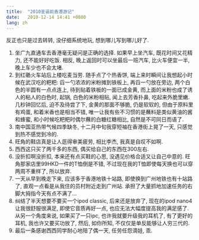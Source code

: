 ```yaml
---
title:  "2010圣诞前香港游记"
date:   2010-12-14 14:41 +0800
lang: zh
---
```


反正也只是过去转转, 没仔细系统地玩, 想到哪儿写到哪儿好了.

1. 坐广九直通车去香港毫无疑问是正确的选择. 如果早上坐汽车, 既花时间又花精力, 还不能好好吃饭. 相反, 晚上返回时可以坐最后一班汽车, 比火车便宜一半, 晚上车少也不会太堵.
1. 到红磡火车站后上楼吃麦当劳. 随手点了个热香饼, 端上来时瞬间让我想起小时候在武汉吃的粑粑: 舀一勺浓浓的米粉摊到铁板上, 再舀一勺放在旁边, 两个白色的半圆有一点点连上, 待到贴着铁板的一面已成金黄, 而上面的米粉也成了诱人的粘人的白色时, 起锅, 白色的米粉相贴, 闻上去芳香扑鼻, 吃起来外脆里嫩. 几秒钟回忆后, 迫不及待尝了下, 金黄的那面不够脆, 仍是软软的, 但由于原料里有鸡蛋, 和着米香也是相当不错, 唯一让我有些不习惯的是蘸料是类似黄油的酱和蜂蜜, 和小时候吃粑粑时偶尔蘸的白糖红糖相比, 自然是不可同日而语了.
1. 南中国亚热带气候四季缺冬, 十二月中旬我穿短袖在香港街上晃了一天, 只感觉到热不感觉到冷的.
1. 旺角的鞋店真是让人逛得审美疲劳, 相比李杰, 我真是自叹不如啊.
1. 西西这只买了两千多的东西, 偶买给自己的东西在300左右.
1. 没折扣啊没折扣, 本来还有点买鞋的心思, 没遇见价格合适又让自己中意的. 旺角那家店里99HKD一件的T恤倒是不错, 不过现在我的T恤即使每天换也可以穿两周不重样了, 所以放弃.
1. 一天从早到晚走下来, 应该多于香港地铁十站路, 即使换到广州地铁也有十站路了, 直观一点看是从我住的员村附近走到广州站. 承担了大量抓地加速任务的右脚大拇指今天有点不满了...
1. 纠结了半天想要不要买一个ipod classic, 后来还是放弃了, 现在的ipod nano4让我很舒服很满足, 即使它音质再好一点, 也应无法大幅度提高我的满足感了. 从另一个角度来说, 如果买了一只ipc, 也许我就要升级我的耳机了, 有了更好的耳机, 我也许又要买功放了, 然后, 如你所知, 不仅仅是单反能够让人穷三代的.
1. 最后一条感谢西西同学耐心地陪了偶一天, 任劳任怨滴娃, 乖.












